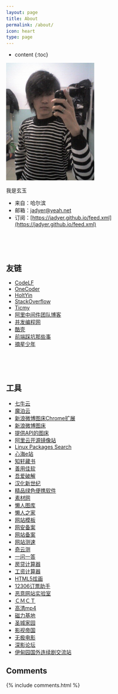 ```yaml
---
layout: page
title: About
permalink: /about/
icon: heart
type: page
---
```


* content
{:toc}


![](/img/myself.jpg)

我是玄玉

* 来自：哈尔滨
* 邮箱：[jadyer@yeah.net](mailto:jadyer@yeah.net)
* 订阅：[https://jadyer.github.io/feed.xml](https://jadyer.github.io/feed.xml)
<br/>
<br/>
<br/>

## 友链

* [CodeLF](https://unbug.github.io/codelf/)
* [OneCoder](http://www.coderli.com)
* [HoltYin](https://holtyin.github.io/)
* [StackOverflow](https://stackoverflow.com/)
* [Ticmy](http://www.ticmy.com)
* [阿里中间件团队博客](http://jm.taobao.org)
* [并发编程网](http://ifeve.com)
* [酷壳](http://coolshell.cn)
* [前端踩坑那些事](http://www.acgo.moe/)
* [摘星少年](http://cmin.me/)
<br/>
<br/>
<br/>

## 工具

* [七牛云](http://www.qiniu.com/)
* [魔泊云](https://www.mopaas.com/)
* [新浪微博图床Chrome扩展](https://github.com/Suxiaogang/WeiboPicBed)
* [新浪微博图床](http://weibo.com/minipublish)
* [提供API的图床](https://sm.ms/)
* [阿里云开源镜像站](http://mirrors.aliyun.com)
* [Linux Packages Search](https://pkgs.org)
* [心海e站](http://hrtsea.com)
* [知轩藏书](http://www.zxcs8.com)
* [善用佳软](https://xbeta.info)
* [吾爱破解](http://www.52pojie.cn)
* [汉化新世纪](http://www.hanzify.org)
* [精品绿色便携软件](http://www.portablesoft.org)
* [素材网](http://www.xwcms.net)
* [懒人图库](http://www.lanrentuku.com)
* [懒人之家](http://www.lanrenzhijia.com)
* [网站模板](http://www.mycodes.net/153/)
* [网安备案](http://www.beian.gov.cn)
* [网站备案](http://www.miitbeian.gov.cn)
* [网站测速](http://www.17ce.com/)
* [奇云测](http://ce.cloud.360.cn)
* [一问一答](http://wenda60.com)
* [房贷计算器](http://fangd.sinaapp.com)
* [工资计算器](http://salarycalculator.sinaapp.com/city/chongqing)
* [HTML5炫画](http://www.html5tricks.com)
* [12306订票助手](http://www.fishlee.net)
* [恶意网站实验室](http://www.mwsl.org.cn)
* [ＣＭＣＴ](http://cmct.tv/?fromuid=72191)
* [高清mp4](http://www.mp4ba.com)
* [磁力基地](http://www.cilijidi.com/)
* [圣城家园](http://hdscg.com)
* [影视帝国](http://www.y4dg.cc)
* [无极电影](http://bbs.btwuji.com)
* [深影论坛](http://www.shinybbs.com)
* [伊甸园国外连续剧交流站](http://bbs.sfile2012.com)

## Comments

{% include comments.html %}